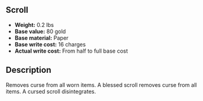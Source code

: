 ## Scroll
- **Weight:** 0.2 lbs
- **Base value:** 80 gold
- **Base material:** Paper
- **Base write cost:** 16 charges
- **Actual write cost:** From half to full base cost
## Description
Removes curse from all worn items.
A blessed scroll removes curse from all items.
A cursed scroll disintegrates.
